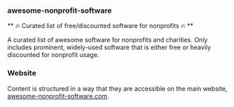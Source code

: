 ### awesome-nonprofit-software

** :fire: Curated list of free/discounted software for nonprofits :fire: **

A curated list of awesome software for nonprofits and charities. Only includes prominent, widely-used software that is either free or heavily discounted for nonprofit usage.

### Website

Content is structured in a way that they are accessible on the main website, [awesome-nonprofit-software.com](https://awesome-nonprofit-software.com/).

<!-- TODO: More of this! -->